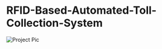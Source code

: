 # RFID-Based-Automated-Toll-Collection-System

![Project Pic](https://github.com/tasmikhair/RFID-Based-Automated-Toll-Collection-System/assets/109976479/5ecdde12-003e-4ac4-b695-0c43f1f6a123)
